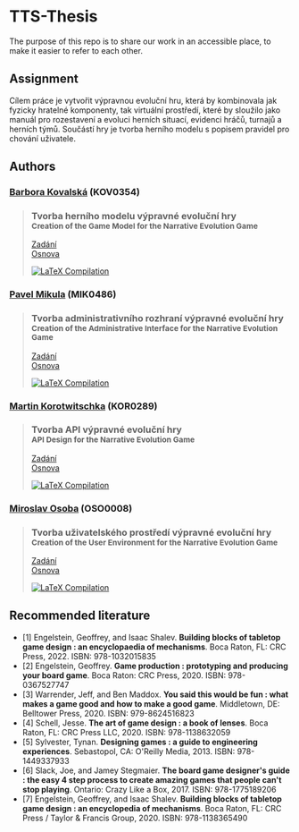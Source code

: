 # TTS-Thesis

The purpose of this repo is to share our work in an accessible place, to make it easier to refer to each other.

## Assignment

Cílem práce je vytvořit výpravnou evoluční hru, která by kombinovala jak fyzicky hratelné komponenty, tak virtuální prostředí, které by sloužilo jako manuál pro rozestavení a evoluci herních situací, evidenci hráčů, turnajů a herních týmů. Součástí hry je tvorba herního modelu s popisem pravidel pro chování uživatele.

## Authors

### [Barbora Kovalská](https://github.com/Kkobarii) (KOV0354)

> ### Tvorba herního modelu výpravné evoluční hry </br> <sup>Creation of the Game Model for the Narrative Evolution Game</sup>
>
> [Zadání](https://github.com/Trails-Through-Shadows/TTS-Thesis/blob/master/kov0354/specification.pdf) </br>
[Osnova](https://github.com/Trails-Through-Shadows/TTS-Thesis/blob/master/kov0354/structure.md)
>
> [![LaTeX Compilation](https://github.com/Trails-Through-Shadows/TTS-Thesis/actions/workflows/kov0354.yml/badge.svg)](https://github.com/Trails-Through-Shadows/TTS-Thesis/actions/workflows/kov0354.yml)

### [Pavel Mikula](https://github.com/Firestone82) (MIK0486)

> ### Tvorba administrativního rozhraní výpravné evoluční hry </br> <sup>Creation of the Administrative Interface for the Narrative Evolution Game</sup>
>
> [Zadání](https://github.com/Trails-Through-Shadows/TTS-Thesis/blob/master/mik0486/specification.pdf) </br>
[Osnova](https://github.com/Trails-Through-Shadows/TTS-Thesis/blob/master/mik0486/structure.md)
>
> [![LaTeX Compilation](https://github.com/Trails-Through-Shadows/TTS-Thesis/actions/workflows/mik0486.yml/badge.svg)](https://github.com/Trails-Through-Shadows/TTS-Thesis/actions/workflows/mik0486.yml)

### [Martin Korotwitschka](https://github.com/rcMarty) (KOR0289)

> ### Tvorba API výpravné evoluční hry </br> <sup>API Design for the Narrative Evolution Game</sup>
>
> [Zadání](https://github.com/Trails-Through-Shadows/TTS-Thesis/blob/master/kor0289/specification.pdf) </br>
[Osnova](https://github.com/Trails-Through-Shadows/TTS-Thesis/blob/master/kor0289/structure.md)
>
> [![LaTeX Compilation](https://github.com/Trails-Through-Shadows/TTS-Thesis/actions/workflows/kor0289.yml/badge.svg)](https://github.com/Trails-Through-Shadows/TTS-Thesis/actions/workflows/kor0289.yml)

### [Miroslav Osoba](https://github.com/Orfian) (OSO0008)

> ### Tvorba uživatelského prostředí výpravné evoluční hry </br> <sup>Creation of the User Environment for the Narrative Evolution Game</sup>
>
> [Zadání](https://github.com/Trails-Through-Shadows/TTS-Thesis/blob/master/oso0008/specification.pdf) </br>
[Osnova](https://github.com/Trails-Through-Shadows/TTS-Thesis/blob/master/oso0008/structure.md)
>
> [![LaTeX Compilation](https://github.com/Trails-Through-Shadows/TTS-Thesis/actions/workflows/oso0008.yml/badge.svg)](https://github.com/Trails-Through-Shadows/TTS-Thesis/actions/workflows/oso0008.yml)

## Recommended literature

- [1] Engelstein, Geoffrey, and Isaac Shalev. **Building blocks of tabletop game design : an encyclopaedia of mechanisms**. Boca Raton, FL: CRC Press, 2022. ISBN: 978-1032015835
- [2] Engelstein, Geoffrey. **Game production : prototyping and producing your board game**. Boca Raton: CRC Press, 2020. ISBN: 978-0367527747
- [3] Warrender, Jeff, and Ben Maddox. **You said this would be fun : what makes a game good and how to make a good game**. Middletown, DE: Belltower Press, 2020. ISBN: 979-8624516823
- [4] Schell, Jesse. **The art of game design : a book of lenses**. Boca Raton, FL: CRC Press LLC, 2020. ISBN: 978-1138632059
- [5] Sylvester, Tynan. **Designing games : a guide to engineering experiences**. Sebastopol, CA: O'Reilly Media, 2013. ISBN: 978-1449337933
- [6] Slack, Joe, and Jamey Stegmaier. **The board game designer's guide : the easy 4 step process to create amazing games that people can't stop playing**. Ontario: Crazy Like a Box, 2017. ISBN: 978-1775189206
- [7] Engelstein, Geoffrey, and Isaac Shalev. **Building blocks of tabletop game design : an encyclopedia of mechanisms**. Boca Raton, FL: CRC Press / Taylor & Francis Group, 2020. ISBN: 978-1138365490

